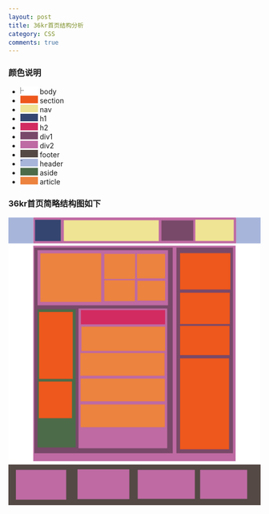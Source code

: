 ```yaml
---
layout: post
title: 36kr首页结构分析
category: CSS
comments: true
---
```


### 颜色说明
* ![body](/images/body-color.png)      body
* ![section](/images/section-color.png)      section
* ![nav](/images/nav-color.png)				 nav
* ![h1](/images/h1-color.png)                h1
* ![h2](/images/h2-color.png)                h2
* ![div](/images/div-color-1.png)            div1
* ![div](/images/div-color-2.png)            div2
* ![footer](/images/footer-color.png)        footer
* ![header](/images/header-color.png)        header
* ![aside](/images/aside-color.png)          aside
* ![article](/images/article-color.png)      article

### 36kr首页简略结构图如下

![36kr](/images/36kr.png)
